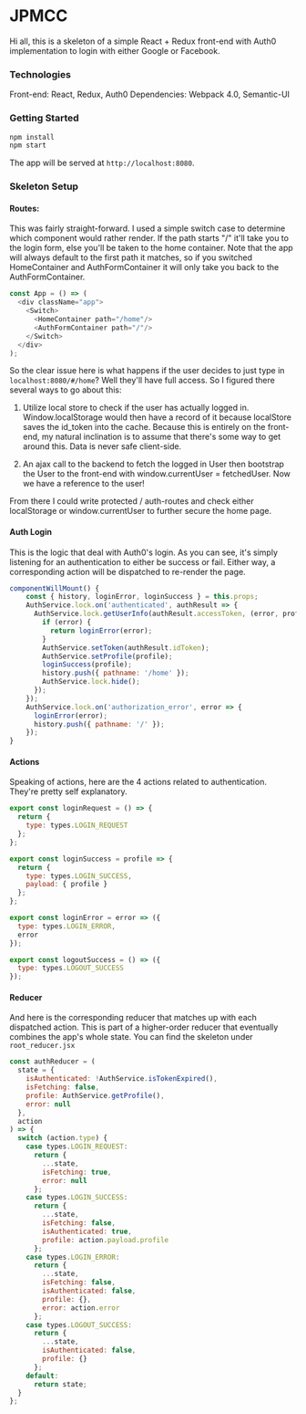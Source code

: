 # JPMCC

Hi all, this is a skeleton of a simple React + Redux front-end with Auth0 implementation to login with either Google or Facebook.

### Technologies
Front-end: React, Redux, Auth0
Dependencies: Webpack 4.0, Semantic-UI


### Getting Started

```bash
npm install
npm start
```

The app will be served at `http://localhost:8080`.

### Skeleton Setup

#### Routes: 
This was fairly straight-forward. I used a simple switch case to determine which component would rather render. If the path starts "/" it'll take you to the login form, else you'll be taken to the home container. Note that the app will always default to the first path it matches, so if you switched HomeContainer and AuthFormContainer it will only take you back to the AuthFormContainer.

```js
const App = () => (
  <div className="app">
    <Switch>
      <HomeContainer path="/home"/>
      <AuthFormContainer path="/"/>
    </Switch>
  </div>
);
```

So the clear issue here is what happens if the user decides to just type in `localhost:8080/#/home`? Well they'll have full access. So I figured there several ways to go about this:

1) Utilize local store to check if the user has actually logged in. Window.localStorage would then have a record of it because localStore saves the id_token into the cache. Because this is entirely on the front-end, my natural inclination is to assume that there's some way to get around this. Data is never safe client-side.

2) An ajax call to the backend to fetch the logged in User then bootstrap the User to the front-end with window.currentUser = fetchedUser. Now we have a reference to the user!

From there I could write protected / auth-routes and  check either localStorage or window.currentUser to further secure the home page. 

#### Auth Login

This is the logic that deal with Auth0's login. As you can see, it's simply listening for an authentication to either be success or fail. Either way, a corresponding action will be dispatched to re-render the page.

```js
componentWillMount() {
    const { history, loginError, loginSuccess } = this.props;
    AuthService.lock.on('authenticated', authResult => {
      AuthService.lock.getUserInfo(authResult.accessToken, (error, profile) => {
        if (error) {
          return loginError(error);
        }
        AuthService.setToken(authResult.idToken);
        AuthService.setProfile(profile);
        loginSuccess(profile);
        history.push({ pathname: '/home' });
        AuthService.lock.hide();
      });
    });
    AuthService.lock.on('authorization_error', error => {
      loginError(error);
      history.push({ pathname: '/' });
    });
}
```

#### Actions

Speaking of actions, here are the 4 actions related to authentication. They're pretty self explanatory.

```js
export const loginRequest = () => {
  return {
    type: types.LOGIN_REQUEST
  };
};

export const loginSuccess = profile => {
  return { 
    type: types.LOGIN_SUCCESS,
    payload: { profile }
  };
};

export const loginError = error => ({
  type: types.LOGIN_ERROR,
  error
});

export const logoutSuccess = () => ({
  type: types.LOGOUT_SUCCESS
});
```

#### Reducer
And here is the corresponding reducer that matches up with each dispatched action. This is part of a higher-order reducer that eventually combines the app's whole state. You can find the skeleton under `root_reducer.jsx`

```js
const authReducer = (
  state = {
    isAuthenticated: !AuthService.isTokenExpired(),
    isFetching: false,
    profile: AuthService.getProfile(),
    error: null
  },
  action
) => {
  switch (action.type) {
    case types.LOGIN_REQUEST:
      return {
        ...state,
        isFetching: true,
        error: null
      };
    case types.LOGIN_SUCCESS:
      return {
        ...state,
        isFetching: false,
        isAuthenticated: true,
        profile: action.payload.profile
      };
    case types.LOGIN_ERROR:
      return {
        ...state,
        isFetching: false,
        isAuthenticated: false,
        profile: {},
        error: action.error
      };
    case types.LOGOUT_SUCCESS:
      return {
        ...state,
        isAuthenticated: false,
        profile: {}
      };
    default:
      return state;
  }
};
```